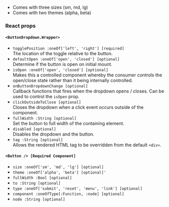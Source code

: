 * Comes with three sizes (sm, md, lg)
* Comes with two themes (alpha, beta)

### React props

#### `<ButtonDropdown.Wrapper>`
* `togglePosition :oneOf['left', 'right'] [required]`  
The location of the toggle relative to the button.
* `defaultOpen :oneOf['open', 'closed'] [optional]`  
Determine if the button is open on initial mount.
* `isOpen :oneOf['open', 'closed'] [optional]`  
Makes this a controlled component whereby the consumer controls the open/close state rather than it being internally controlled.
* `onButtonDropdownChange [optional]`  
Callback functions that fires when the dropdown opens / closes.  Can be used to control the `isOpen` prop.
* `clickOutsideToClose [optional]`  
Closes the dropdown when a click event occurs outside of the component.
* `fullWidth :String [optional]`  
Set the button to full width of the containing element.
* `disabled [optional]`  
Disables the dropdown and the button.
* `tag :String [optional]`  
Allows the rendered HTML tag to be overridden from the default `<div>`.
#### `<Button /> [Required Component]`
* `size :oneOf['sm', 'md', 'lg'] [optional]`
* `theme :oneOf['alpha', 'beta'] [optional]'`
* `fullWidth :Bool [optional]`
* `to :String [optional]`
* `type :oneOf['submit', 'reset', 'menu', 'link'] [optional]`
* `component :oneOfType[:Function, :node] [optional]`
* `node :String [optional]`
